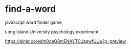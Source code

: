 # find-a-word

javascript word finder game

Long Island University psychology experiment

https://plnkr.co/edit/0ceG8mENAYTCJaqwfUUu?p=preview
